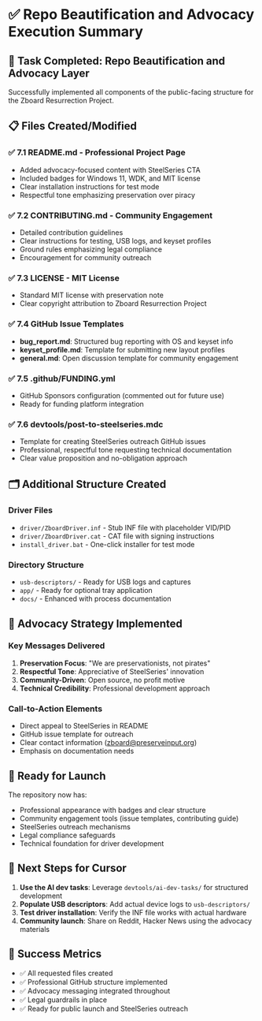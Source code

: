# ✅ Repo Beautification and Advocacy Execution Summary

## 🎯 Task Completed: Repo Beautification and Advocacy Layer

Successfully implemented all components of the public-facing structure for the Zboard Resurrection Project.

## 📋 Files Created/Modified

### ✅ 7.1 README.md - Professional Project Page
- Added advocacy-focused content with SteelSeries CTA
- Included badges for Windows 11, WDK, and MIT license
- Clear installation instructions for test mode
- Respectful tone emphasizing preservation over piracy

### ✅ 7.2 CONTRIBUTING.md - Community Engagement
- Detailed contribution guidelines
- Clear instructions for testing, USB logs, and keyset profiles
- Ground rules emphasizing legal compliance
- Encouragement for community outreach

### ✅ 7.3 LICENSE - MIT License
- Standard MIT license with preservation note
- Clear copyright attribution to Zboard Resurrection Project

### ✅ 7.4 GitHub Issue Templates
- **bug_report.md**: Structured bug reporting with OS and keyset info
- **keyset_profile.md**: Template for submitting new layout profiles
- **general.md**: Open discussion template for community engagement

### ✅ 7.5 .github/FUNDING.yml
- GitHub Sponsors configuration (commented out for future use)
- Ready for funding platform integration

### ✅ 7.6 devtools/post-to-steelseries.mdc
- Template for creating SteelSeries outreach GitHub issues
- Professional, respectful tone requesting technical documentation
- Clear value proposition and no-obligation approach

## 🗂️ Additional Structure Created

### Driver Files
- `driver/ZboardDriver.inf` - Stub INF file with placeholder VID/PID
- `driver/ZboardDriver.cat` - CAT file with signing instructions
- `install_driver.bat` - One-click installer for test mode

### Directory Structure
- `usb-descriptors/` - Ready for USB logs and captures
- `app/` - Ready for optional tray application
- `docs/` - Enhanced with process documentation

## 🧠 Advocacy Strategy Implemented

### Key Messages Delivered
1. **Preservation Focus**: "We are preservationists, not pirates"
2. **Respectful Tone**: Appreciative of SteelSeries' innovation
3. **Community-Driven**: Open source, no profit motive
4. **Technical Credibility**: Professional development approach

### Call-to-Action Elements
- Direct appeal to SteelSeries in README
- GitHub issue template for outreach
- Clear contact information (zboard@preserveinput.org)
- Emphasis on documentation needs

## 🚀 Ready for Launch

The repository now has:
- Professional appearance with badges and clear structure
- Community engagement tools (issue templates, contributing guide)
- SteelSeries outreach mechanisms
- Legal compliance safeguards
- Technical foundation for driver development

## 📝 Next Steps for Cursor

1. **Use the AI dev tasks**: Leverage `devtools/ai-dev-tasks/` for structured development
2. **Populate USB descriptors**: Add actual device logs to `usb-descriptors/`
3. **Test driver installation**: Verify the INF file works with actual hardware
4. **Community launch**: Share on Reddit, Hacker News using the advocacy materials

## 🎉 Success Metrics

- ✅ All requested files created
- ✅ Professional GitHub structure implemented
- ✅ Advocacy messaging integrated throughout
- ✅ Legal guardrails in place
- ✅ Ready for public launch and SteelSeries outreach 